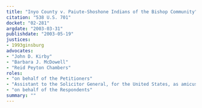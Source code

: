 ```yaml
---
title: "Inyo County v. Paiute-Shoshone Indians of the Bishop Community"
citation: "538 U.S. 701"
docket: "02-281"
argdate: "2003-03-31"
publishdate: "2003-05-19"
justices:
- 1993ginsburg
advocates:
- "John D. Kirby"
- "Barbara J. McDowell"
- "Reid Peyton Chambers"
roles:
- "on behalf of the Petitioners"
- "Assistant to the Solicitor General, for the United States, as amicus curiae, supporting the Petitioners in part and the Respondents in part"
- "on behalf of the Respondents"
summary: ""
---
```


